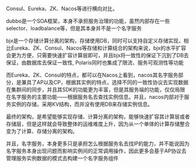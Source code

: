 

Consul、Eureka、ZK、Nacos等进行横向对比，

dubbo是一个SOA框架，本身不承担服务治理的功能，虽然内部存在一些selector、loadbalance等，但是其本身并不是一个名字服务

bjx是一个存储计算分离的架构，存储使用DB，同时可以支持自定义存储实现，相比Eureka、ZK、Consul、Nacos等存储和计算结合的架构来说，bjx的水平扩容会更为方便，只需要快速扩容计算层即可，并且bjx将一致性的保证下沉到了DB去保证，由数据库去保证一致性, Polaris同时也集成了限流、服务可观测性等功能

而Eureka、ZK、Consul的特点，都可以在Nacos上看到，nacos其名字服务部分，是兼具了AP以及CP，根据其实例的特点，选择不同的一致性协议去实现数据在集群间的同步，并且其SDK的功能更为丰富，但是其服务端的功能，仅仅局限在名字服务的主要功能——根据服务名去查找实例信息。并且，nacos内部对于服务实例的存储，采用KV结构，而并没有使用DB来存储实例信息。

最终的架构，是希望能够实现存储、计算分离的架构，能够快速扩容其计算层或者存储层，但是这样就会导致整体的运维难度上升，因为从一个单体的计算存储整合变为了计算、存储分离的架构。

并且，名字服务，本身更多只是承担怎么根据服务名去找IP的能力，并不能说因为名字服务本身出现问题而影响实例间的正常调用操作，因此更多会基于AP协议去管理服务实例数据的模式去构建一个名字服务组件